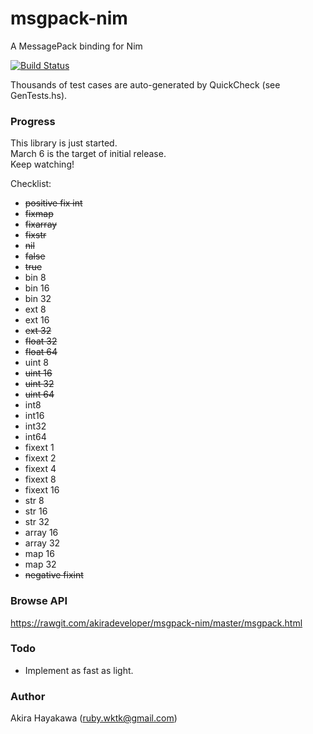 # msgpack-nim

A MessagePack binding for Nim

[![Build Status](https://travis-ci.org/akiradeveloper/msgpack-nim.svg?branch=master)](https://travis-ci.org/akiradeveloper/msgpack-nim)

Thousands of test cases are auto-generated by QuickCheck (see GenTests.hs).

### Progress

This library is just started.  
March 6 is the target of initial release.  
Keep watching!

Checklist:

* ~~positive fix int~~  
* ~~fixmap~~  
* ~~fixarray~~  
* ~~fixstr~~  
* ~~nil~~  
* ~~false~~  
* ~~true~~  
* bin 8  
* bin 16  
* bin 32  
* ext 8  
* ext 16  
* ~~ext 32~~  
* ~~float 32~~  
* ~~float 64~~  
* uint 8  
* ~~uint 16~~  
* ~~uint 32~~  
* ~~uint 64~~  
* int8  
* int16  
* int32  
* int64  
* fixext 1  
* fixext 2  
* fixext 4  
* fixext 8  
* fixext 16  
* str 8  
* str 16  
* str 32  
* array 16  
* array 32  
* map 16  
* map 32  
* ~~negative fixint~~  

### Browse API

https://rawgit.com/akiradeveloper/msgpack-nim/master/msgpack.html

### Todo

* Implement as fast as light.

### Author

Akira Hayakawa (ruby.wktk@gmail.com)
